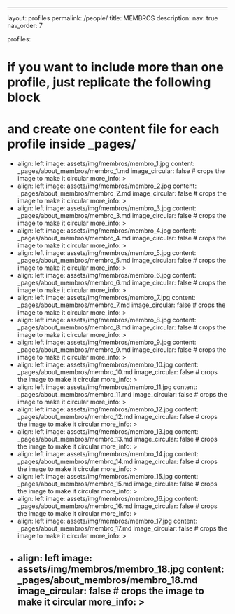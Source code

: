 ---
layout: profiles
permalink: /people/
title: MEMBROS
description: 
nav: true
nav_order: 7

profiles:
  # if you want to include more than one profile, just replicate the following block
  # and create one content file for each profile inside _pages/
  - align: left
    image: assets/img/membros/membro_1.jpg
    content: _pages/about_membros/membro_1.md
    image_circular: false # crops the image to make it circular
    more_info: >
  - align: left
    image: assets/img/membros/membro_2.jpg
    content: _pages/about_membros/membro_2.md
    image_circular: false # crops the image to make it circular
    more_info: >
  - align: left
    image: assets/img/membros/membro_3.jpg
    content: _pages/about_membros/membro_3.md
    image_circular: false # crops the image to make it circular
    more_info: >
  - align: left
    image: assets/img/membros/membro_4.jpg
    content: _pages/about_membros/membro_4.md
    image_circular: false # crops the image to make it circular
    more_info: >
  - align: left
    image: assets/img/membros/membro_5.jpg
    content: _pages/about_membros/membro_5.md
    image_circular: false # crops the image to make it circular
    more_info: >
  - align: left
    image: assets/img/membros/membro_6.jpg
    content: _pages/about_membros/membro_6.md
    image_circular: false # crops the image to make it circular
    more_info: >
  - align: left
    image: assets/img/membros/membro_7.jpg
    content: _pages/about_membros/membro_7.md
    image_circular: false # crops the image to make it circular
    more_info: >
  - align: left
    image: assets/img/membros/membro_8.jpg
    content: _pages/about_membros/membro_8.md
    image_circular: false # crops the image to make it circular
    more_info: >
  - align: left
    image: assets/img/membros/membro_9.jpg
    content: _pages/about_membros/membro_9.md
    image_circular: false # crops the image to make it circular
    more_info: >
  - align: left
    image: assets/img/membros/membro_10.jpg
    content: _pages/about_membros/membro_10.md
    image_circular: false # crops the image to make it circular
    more_info: >
  - align: left
    image: assets/img/membros/membro_11.jpg
    content: _pages/about_membros/membro_11.md
    image_circular: false # crops the image to make it circular
    more_info: >
  - align: left
    image: assets/img/membros/membro_12.jpg
    content: _pages/about_membros/membro_12.md
    image_circular: false # crops the image to make it circular
    more_info: >
  - align: left
    image: assets/img/membros/membro_13.jpg
    content: _pages/about_membros/membro_13.md
    image_circular: false # crops the image to make it circular
    more_info: >
  - align: left
    image: assets/img/membros/membro_14.jpg
    content: _pages/about_membros/membro_14.md
    image_circular: false # crops the image to make it circular
    more_info: >
  - align: left
    image: assets/img/membros/membro_15.jpg
    content: _pages/about_membros/membro_15.md
    image_circular: false # crops the image to make it circular
    more_info: >
  - align: left
    image: assets/img/membros/membro_16.jpg
    content: _pages/about_membros/membro_16.md
    image_circular: false # crops the image to make it circular
    more_info: >
  - align: left
    image: assets/img/membros/membro_17.jpg
    content: _pages/about_membros/membro_17.md
    image_circular: false # crops the image to make it circular
    more_info: >
  - align: left
    image: assets/img/membros/membro_18.jpg
    content: _pages/about_membros/membro_18.md
    image_circular: false # crops the image to make it circular
    more_info: >
    ---
